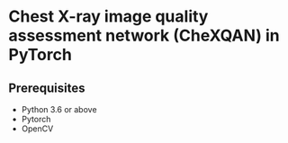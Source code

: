 # Chest X-ray image quality assessment network (CheXQAN) in PyTorch

## Prerequisites
* Python 3.6 or above
* Pytorch
* OpenCV

